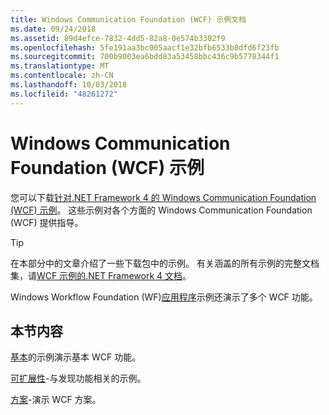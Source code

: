 ```yaml
---
title: Windows Communication Foundation (WCF) 示例文档
ms.date: 09/24/2018
ms.assetid: 89d4efce-7832-4dd5-82a8-0e574b3302f9
ms.openlocfilehash: 5fe191aa3bc005aacf1e32bfb6533b8dfd6f23fb
ms.sourcegitcommit: 700b9003ea6bdd83a53458bbc436c9b5778344f1
ms.translationtype: MT
ms.contentlocale: zh-CN
ms.lasthandoff: 10/03/2018
ms.locfileid: "48261272"
---
```

# <a name="windows-communication-foundation-wcf-samples"></a>Windows Communication Foundation (WCF) 示例

您可以下载[针对.NET Framework 4 的 Windows Communication Foundation (WCF) 示例](https://go.microsoft.com/fwlink/?LinkId=150780)。 这些示例对各个方面的 Windows Communication Foundation (WCF) 提供指导。
  
> [!TIP]
> 在本部分中的文章介绍了一些下载包中的示例。 有关涵盖的所有示例的完整文档集，请[WCF 示例的.NET Framework 4 文档](/previous-versions/dotnet/netframework-4.0/dd483346(v%3dvs.100))。

Windows Workflow Foundation (WF)[应用程序](../../windows-workflow-foundation/samples/application.md)示例还演示了多个 WCF 功能。
  
## <a name="in-this-section"></a>本节内容  

[基本](basic.md)的示例演示基本 WCF 功能。  

[可扩展性](extensibility.md)-与发现功能相关的示例。  

[方案](scenario.md)-演示 WCF 方案。
